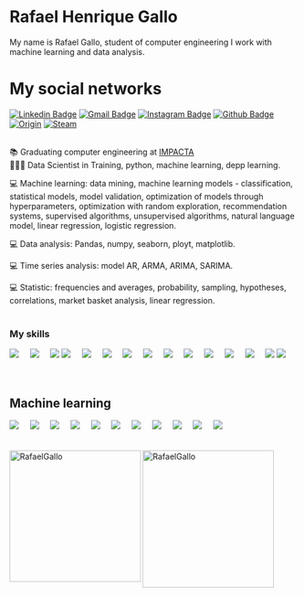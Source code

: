 # Rafael Henrique Gallo
My name is Rafael Gallo, student of computer engineering I work with machine learning and data analysis.
<br/>
# My social networks
[![Linkedin Badge](https://img.shields.io/badge/-LinkedIn-blue?style=flat&logo=LinkedIn&logoColor=white)](https://www.linkedin.com/in/rafael-gallo-986a73150/)
[![Gmail Badge](https://img.shields.io/badge/-Gmail-c14438?style=flat-square&logo=Gmail&logoColor=white&link=mailto:rafaelhenriquegallo@gmail.com)](mailto:rafaelhenriquegallo@gmail.com)
[![Instagram Badge](https://img.shields.io/badge/-Instagram-C13584?style=flat&logo=Instagram&logoColor=white)](https://www.instagram.com/gallorafael_/)
[![Github Badge](https://img.shields.io/badge/-Github-000?style=flat-square&logo=Github&logoColor=white&link=https://github.com/RafaelGallo)](https://github.com/RafaelGallo)
[![Origin](https://img.shields.io/badge/-Origin-000?style=flat-square&logo=Origin&logoColor=Orange&link=https://www.origin.com/bra/pt-br/profile/achievements)](https://www.origin.com/bra/pt-br/profile/achievements)
[![Steam](https://img.shields.io/badge/-Steam-000?style=flat-square&logo=Steam&logoColor=white&link=https://steamcommunity.com/profiles/76561198838228349/)](https://steamcommunity.com/profiles/76561198838228349/)
<br/>
<br/>

📚 Graduating computer engineering at [IMPACTA](https://www.impacta.edu.br/graduacoes/engenharia-da-computacao)<br>
👨🏻‍💻 Data Scientist in Training, python, machine learning, depp learning.

💻 Machine learning: data mining, machine learning models - classification, statistical models, model validation, optimization of models through hyperparameters, optimization with random exploration, recommendation systems, supervised algorithms, unsupervised algorithms, natural language model, linear regression, logistic regression.

💻 Data analysis: Pandas, numpy, seaborn, ployt, matplotlib.

💻 Time series analysis: model AR, ARMA, ARIMA, SARIMA.

💻 Statistic: frequencies and averages, probability, sampling, hypotheses, correlations, market basket analysis, linear regression.
<br/>
<br/>
### My skills<br/>
<img src="https://img.shields.io/badge/-Python-black?style=for-the-badge&logo=Python" />&nbsp;&nbsp;&nbsp;&nbsp;
<img src="https://img.shields.io/badge/-Flask-black?style=for-the-badge&logo=flask" />&nbsp;&nbsp;&nbsp;&nbsp;
<img src="https://img.shields.io/badge/-R-black?style=for-the-badge&logo=R&logoColor=007afb" />
<img src="https://img.shields.io/badge/-C-black?style=for-the-badge&logo=C" />&nbsp;&nbsp;&nbsp;&nbsp;
<img src="https://img.shields.io/badge/-C++-black?style=for-the-badge&logo=C++" />&nbsp;&nbsp;&nbsp;&nbsp;
<img src="https://img.shields.io/badge/-Java-black?style=for-the-badge&logo=JavalogoColor=white" />&nbsp;&nbsp;&nbsp;&nbsp;
<img src="https://img.shields.io/badge/-HTML5-E34F26?style=for-the-badge&logo=html5&logoColor=white" />&nbsp;&nbsp;&nbsp;&nbsp;
<img src="https://img.shields.io/badge/-CSS3-1572B6?style=for-the-badge&logo=css3" />&nbsp;&nbsp;&nbsp;&nbsp;
<img src="https://img.shields.io/badge/-SQL-181717?style=for-the-badge&logo=SQL" />&nbsp;&nbsp;&nbsp;&nbsp;
<img src="https://img.shields.io/badge/-SQLite-181717?style=for-the-badge&logo=SQLite" />&nbsp;&nbsp;&nbsp;&nbsp;
<img src="https://img.shields.io/badge/-SQL_Server-181717?style=for-the-badge&logo=SQL_Server" />&nbsp;&nbsp;&nbsp;&nbsp;
<img src="https://img.shields.io/badge/-MongoDB-black?style=for-the-badge&logo=mongodb" />&nbsp;&nbsp;&nbsp;&nbsp;
<img src="https://img.shields.io/badge/-Git-black?style=for-the-badge&logo=git" />&nbsp;&nbsp;&nbsp;&nbsp;
<img src="https://img.shields.io/badge/-GitHub-181717?style=for-the-badge&logo=github" />
<img src="https://img.shields.io/badge/-Azure-181717?style=for-the-badge&logo=Azure" />&nbsp;&nbsp;&nbsp;&nbsp;
<br/>
<br/>
<br/>
## Machine learning
<img src="https://img.shields.io/badge/-Machine learning-181717?style=for-the-badge&logo=Machine_learning" />&nbsp;&nbsp;&nbsp;&nbsp;
<img src="https://img.shields.io/badge/-Regression model-181717?style=for-the-badge&logo=Regression_model" />&nbsp;&nbsp;&nbsp;&nbsp;
<img src="https://img.shields.io/badge/-classification-181717?style=for-the-badge&logo=classification" />&nbsp;&nbsp;&nbsp;&nbsp;
<img src="https://img.shields.io/badge/-statistical-181717?style=for-the-badge&logo=statistical" />&nbsp;&nbsp;&nbsp;&nbsp;
<img src="https://img.shields.io/badge/-Data analysis-181717?style=for-the-badge&logo=Data_analysis" />&nbsp;&nbsp;&nbsp;&nbsp;
<img src="https://img.shields.io/badge/-recommendation systems-181717?style=for-the-badge&logo=recommendation_systems" />&nbsp;&nbsp;&nbsp;&nbsp;
<img src="https://img.shields.io/badge/-Supervised algorithms-181717?style=for-the-badge&logo=supervised_algorithms" />&nbsp;&nbsp;&nbsp;&nbsp;
<img src="https://img.shields.io/badge/-unsupervised algorithms-181717?style=for-the-badge&logo=unsupervised_algorithms" />&nbsp;&nbsp;&nbsp;&nbsp;
<img src="https://img.shields.io/badge/-Supervised natural language model-181717?style=for-the-badge&logo=Supervised_natural_language_model" />&nbsp;&nbsp;&nbsp;&nbsp;
<img src="https://img.shields.io/badge/-Unnatural language process model-181717?style=for-the-badge&logo=Unnatural_language_process_model" />&nbsp;&nbsp;&nbsp;&nbsp;
<img src="https://img.shields.io/badge/-Time series-181717?style=for-the-badge&logo=Time_series" />&nbsp;&nbsp;&nbsp;&nbsp;
<br/>
<br/>
<br/>
<img align="left" height="230" src="https://github-readme-stats.vercel.app/api?username=RafaelGallo&theme=onedark" alt="RafaelGallo"/> 
<img align="left" height="240" width="230" src="https://github-readme-stats.vercel.app/api/top-langs/?username=RafaelGallo&hide=css&theme=nord" alt="RafaelGallo" />
